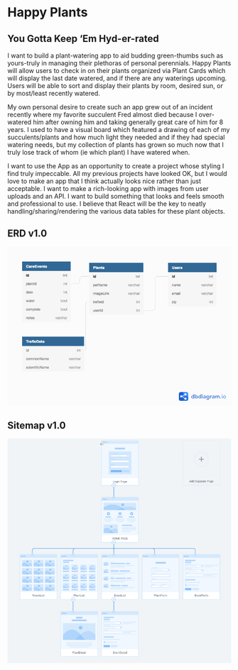 # Happy Plants

## You Gotta Keep ‘Em Hyd-er-rated 

I want to build a plant-watering app to aid budding green-thumbs such as yours-truly in managing their plethoras of personal perennials. Happy Plants will allow users to check in on their plants organized via Plant Cards which will display the last date watered, and if there are any waterings upcoming. Users will be able to sort and display their plants by room, desired sun, or by most/least recently watered.

My own personal desire to create such an app grew out of an incident recently where my favorite succulent Fred almost died because I over-watered him after owning him and taking generally great care of him for 8 years. I used to have a visual board which featured a drawing of each of my succulents/plants and how much light they needed and if they had special watering needs, but my collection of plants has grown so much now that I truly lose track of whom (ie which plant) I have watered when.

I want to use the App as an opportunity to create a project whose styling I find truly impeccable. All my previous projects have looked OK, but I would love to make an app that I think actually looks nice rather than just acceptable. I want to make a rich-looking app with images from user uploads and an API. I want to build something that looks and feels smooth and professional to use. I believe that React will be the key to neatly handling/sharing/rendering the various data tables for these plant objects.

## ERD v1.0
![](./HappyPlantsERDV2.png)

## Sitemap v1.0
![](./HappyPlantsSitemap.png)
